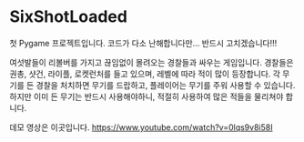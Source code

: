 # SixShotLoaded
첫 Pygame 프로젝트입니다.
코드가 다소 난해합니다만... 반드시 고치겠습니다!!!

여섯발들이 리볼버를 가지고 끊임없이 몰려오는 경찰들과 싸우는 게임입니다.
경찰들은 권총, 샷건, 라이플, 로켓런처를 들고 있으며, 레벨에 따라 적이 많이 등장합니다.
각 무기를 든 경찰을 처치하면 무기를 드랍하고, 플레이어는 무기를 주워 사용할 수 있습니다.
하지만 이미 든 무기는 반드시 사용해야하니, 적절히 사용하여 많은 적들을 물리쳐야 합니다.

데모 영상은 이곳입니다.
https://www.youtube.com/watch?v=0lqs9v8i58I

